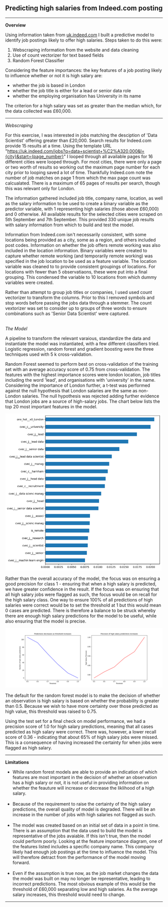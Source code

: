 ## Predicting high salaries from Indeed.com posting
---

**Overview**

Using information taken from [uk.indeed.com](https://uk.indeed.com) I built a predictive model to identify job postings likely to offer high salaries. Steps taken to do this were:
1. Webscraping information from the website and data cleaning
2. Use of count vectorizer for text based fields
3. Random Forest Classifier

Considering the feature importances: the key features of a job posting likely to influence whether or not it is high salary are:

- whether the job is based in London
- whether the job title is either for a lead or senior data role
- whether the employing organisation has University in its name

The criterion for a high salary was set as greater than the median which, for the data collected was £60,000.

---
*Webscraping*

For this exercise, I was interested in jobs matching the desciption of 'Data Scientist' offering greater than £20,000. Search results for Indeed.com provide 15 results at a time. Using the template URL "https://uk.indeed.com/jobs?q=data+scientist+%C2%A320,000&l={city}&start={page_number}" I looped through all available pages for 16 different cities were looped through. For most cities, there were only a page or two worth of results so working out the maximum page number for each city prior to looping saved a lot of time. Thankfully Indeed.com note the number of job matches on page 1 from which the max page count was calcualated. There is a maximum of 65 pages of results per search, though this was relevant only for London.

The information gathered included job title, company name, location, as well as the salary information to be used to create a binary variable as the predictor variable, with 1 representing high salaries (those above £60,000) and 0 otherwise. All available results for the selected cities were scraped on 5th September and 7th September. This provided 330 unique job results with salary information from which to build and test the model.

Information from Indeed.com isn't necessarily consistent, with some locations being provided as a city, some as a region, and others included post codes. Information on whether the job offers remote working was also included in the location information. Binary variables were created to capture whether remote working (and temporarily remote working) was specified in the job location to be used as a feature variable. The location variable was cleaned to to provide consistent groupings of locations. For locations with fewer than 5 observatiaons, these were put into a final grouping. This condensed the variable to 10 locations from which dummy variables were created.

Rather than attempt to group job titles or companies, I used used count vectorizer to transform the columns. Prior to this I removed symbols and stop words before passing the jobs data through a stemmer. The count vextorizer was set to consider up to groups of three words to ensure combinations such as 'Senior Data Scientist' were captured.

<br>*The Model*

A pipeline to transform the relevant varaious, standardize the data and instantiate the model was instantiated, with a few different classifiers tried. Logistic regression, random forest and gradient boosting were the three techniques used with 5 k cross-validation.

Random Forest seemed to perform best on cross-validation of the training set with an average accuracy score of 0.75 from cross-validation. The features with the highest importance scores were london location, job titles including the word 'lead', and organisations with 'university' in the name. Considering the importance of London further, a t-test was performed against the null hypothesis that London salaries are the same as non-London salaries. The null hypothesis was rejected adding further evidence that London jobs are a source of high-salary jobs. The chart below lists the top 20 most important features in the model.

<img src="./feature_importance2.png" style="width: 500px; height: 500px">

Rather than the overall accuracy of the model, the focus was on ensuring a good precision for class 1 - ensuring that when a high salary is predicted, we have greater confidence in the result. If the focus was on ensuring that all high salary jobs were flagged as such, the focus would be on recall for the high salary class. One way to ensure 100% of all predictions of high salaries were correct would be to set the threshold at 1 but this would mean 0 cases are predicted. There is therefore a balance to be struck whereby there are enough high salary predictions for the model to be useful, while also ensuring that the model is precise.

![Precision Predictions Plot](./precision_predictions.png)

The default for the random forest model is to make the decision of whether an observation is high salary is based on whether the probability is greater than 0.5. Because we wish to have more certainty over those predicted as high value, this threshold was raised to 0.75.

Using the test set for a final check on model performance, we had a precision score of 1.0 for high salary predictions, meaning that all cases predicted as high salary were correct. There was, however, a lower recall score of 0.36 - indicating that about 65% of high salary jobs were missed. This is a consequence of having increased the certainty for when jobs were flagged as high salary.

---
**Limitations**

- While random forest models are able to provide an indication of which features are most important in the decision of whether an observation has a high salary or not, it is not useful in providing information on whether the feauture will increase or decrease the liklihood of a high salary.
<br><br>
- Because of the requirement to raise the certainty of the high salary predictions, the overall quality of model is degraded. There will be an increase in the number of jobs with high salaries not flagged as such.
<br><br>
- The model was created based on an initial set of data in a point in time. There is an assumption that the data used to build the model is representative of the jobs avaiable. If this isn't true, then the model could perform poorly. Looking at the feature importance diagram, one of the features listed includes a specific company name. This company likely had enough job postings at the time to influence the model. This will therefore detract from the performance of the model moving forward.
<br><br>
- Even if the assumption is true now, as the job market changes the data the model was built on may no longer be representative, leading to incorrect predictions. The most obvious example of this would be the threshold of £60,000 separating low and high salaries. As the average salary increases, this threshold would need to change.

---
